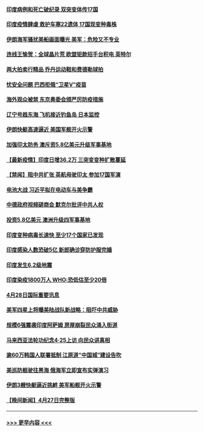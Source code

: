 #### [印度病例和死亡破纪录 双突变体传17国](../pages/prog202/a103106574.md?t=04290851) 
#### [印度疫情肆虐 救护车塞22遗体 17国现变种毒株](../pages/prog202/a103106495.md?t=04290851) 
#### [伊朗海军骚扰美船画面曝光 美军：危险又不专业](../pages/prog202/a103105866.md?t=04290851) 
#### [连线王愉贺：全球晶片荒 欧盟钜款招手台积电 英特尔](../pages/prog202/a103105727.md?t=04290851) 
#### [两大拍卖行精品 乔丹运动鞋和费德勒球拍](../pages/prog202/a103106507.md?t=04290851) 
#### [忧安全问题 巴西拒俄“卫星V”疫苗](../pages/prog202/a103106209.md?t=04290851) 
#### [海外观众被禁 东京奥委会颁严厉防疫措施](../pages/prog202/a103106464.md?t=04290851) 
#### [辽宁号趋东海 飞机接近钓鱼岛 日本监控](../pages/prog202/a103106452.md?t=04290851) 
#### [伊朗快艇高速逼近 美国军舰开火示警](../pages/prog202/a103106445.md?t=04290851) 
#### [加强印太防务 澳斥资5.8亿美元升级军事基地](../pages/prog202/a103106213.md?t=04290851) 
#### [【最新疫情】印度日增36.2万 三突变变种扩散蔓延](../pages/prog202/a103106369.md?t=04290851) 
#### [【禁闻】阻中共扩张 英航母驶印太 参加17国军演](../pages/prog202/a103106336.md?t=04290851) 
#### [电池大战 习近平拟在电动车与美争霸](../pages/prog202/a103106340.md?t=04290851) 
#### [中德政府视频磋商会 默克尔批评中共人权](../pages/prog202/a103106333.md?t=04290851) 
#### [投资5.8亿美元 澳洲升级四军事基地](../pages/prog202/a103106313.md?t=04290851) 
#### [印度变种病毒长速快 至少17个国家已发现](../pages/prog202/a103106217.md?t=04290851) 
#### [印度感染人数恐破5亿 新郎确诊穿防护服完婚](../pages/prog202/a103106142.md?t=04290851) 
#### [印度发生6.2级地震](../pages/prog202/a103106119.md?t=04290851) 
#### [印度染疫1800万人 WHO:恐低估至少20倍](../pages/prog202/a103106072.md?t=04290851) 
#### [4月28日国际重要讯息](../pages/prog202/a103106079.md?t=04290851) 
#### [美军四星上将曝美陆战队新战略：阻吓中共威胁](../pages/prog202/a103106041.md?t=04290851) 
#### [规模6强震袭印度阿萨姆 房屋崩裂民众涌入街道](../pages/prog202/a103106032.md?t=04290851) 
#### [马来西亚法轮功纪念4‧25上访 向民众讲真相](../pages/prog202/a103105979.md?t=04290851) 
#### [逾60万韩国人联署抵制 江原道“中国城”建设告吹](../pages/prog202/a103105951.md?t=04290851) 
#### [美巡防舰驶往黑海 俄海军立即宣布实弹演习](../pages/prog202/a103105911.md?t=04290851) 
#### [伊朗3艘快艇逼近挑衅 美军船舰开火示警](../pages/prog202/a103105883.md?t=04290851) 
#### [【晚间新闻】4月27日完整版](../pages/prog202/a103105846.md?t=04290851) 

----
#### [ >>> 更早内容 <<< ](../indexes/prog202-earlier.md)
